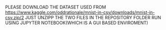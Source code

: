 PLEASE DOWNLOAD THE DATASET USED FROM 
https://www.kaggle.com/oddrationale/mnist-in-csv/downloads/mnist-in-csv.zip/2
JUST UNZIPP THE TWO FILES IN THE REPOSITORY FOLDER 
RUN USING JUPYTER NOTEBOOK(WHICH IS A GUI BASED ENVIROMENT)
